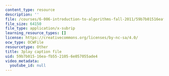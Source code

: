 ```yaml
---
content_type: resource
description: ''
file: /courses/6-006-introduction-to-algorithms-fall-2011/59b7b01516eafb5521056e057055ade4_rvdJDijO2Ro.srt
file_size: 64150
file_type: application/x-subrip
learning_resource_types: []
license: https://creativecommons.org/licenses/by-nc-sa/4.0/
ocw_type: OCWFile
resourcetype: Other
title: 3play caption file
uid: 59b7b015-16ea-fb55-2105-6e057055ade4
video_metadata:
  youtube_id: null
---
```

